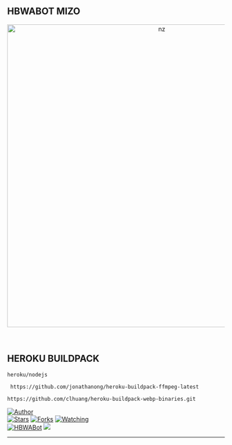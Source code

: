 ## HBWABOT MIZO
</details>
<p align="center">
<img src="https://telegra.ph/file/15d8da8fe06675c0b4bdc.jpg" alt="nz" width="700"/>
</p>
<br>

</details>

## HEROKU BUILDPACK

```
heroku/nodejs
```
```
 https://github.com/jonathanong/heroku-buildpack-ffmpeg-latest
```
```
https://github.com/clhuang/heroku-buildpack-webp-binaries.git
```

<a href="https://github.com/HBMods-OFC"><img title="Author" src="https://img.shields.io/badge/Author-HBMods-blue.svg?color=FFA161FF&style=for-the-badge&logo=github" /></a>  
<a href="https://github.com/HBMods-OFC/HBWABot-Mz"><img title="Stars" src="https://img.shields.io/github/stars/HBMods-OFC/HBWABot-Mz?color=FFA161FF&style=flat-square" /></a>
<a href="https://github.com/HBMods-OFC/HBWABot-Mz/network/members"><img title="Forks" src="https://img.shields.io/github/forks/HBMods-OFC/HBWABot-Mz?color=FFA161FF&style=flat-square" /></a>
<a href="https://github.com/HBMods-OFC/HBWABot-Mz/watchers"><img title="Watching" src="https://img.shields.io/github/watchers/HBMods-OFC/HBWABot-Mz?label=watchers&color=FFA161FF&style=flat-square" /></a> <br>
<a href="https://chat.whatsapp.com/DVjOS8G9xqgFoXfNy6HYAK"><img title="HBWABot" src="https://img.shields.io/badge/WhatsApp-Group-blue.svg?color=FFA161FF&style=for-the-badge&logo=whatsapp" /></a> 
<a href="https://youtube.com/c/HBSuantakOfficialChannel"><img src="https://img.shields.io/badge/HBMods-Channel-ff0000?style=for-the-badge&logo=youtube&logoColor=ff000000&link=https://youtube.com/c/HBSuantakOfficialChannel" /><br>
</details>

----
